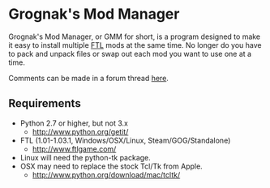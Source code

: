 Grognak's Mod Manager
=====================

Grognak's Mod Manager, or GMM for short, is a program designed to make it easy to install multiple [FTL](http://www.ftlgame.com/) mods at the same time. No longer do you have to pack and unpack files or swap out each mod you want to use one at a time.

Comments can be made in a forum thread [here](http://www.ftlgame.com/forum/viewtopic.php?f=12&t=2464).


Requirements
------------
* Python 2.7 or higher, but not 3.x
    * http://www.python.org/getit/
* FTL (1.01-1.03.1, Windows/OSX/Linux, Steam/GOG/Standalone)
    * http://www.ftlgame.com/
* Linux will need the python-tk package.
* OSX may need to replace the stock Tcl/Tk from Apple.
    * http://www.python.org/download/mac/tcltk/
